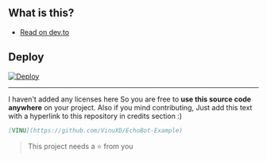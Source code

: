 ## What is this?

- [Read on dev.to](https://dev.to/vinuxd/from-building-a-java-telegram-bot-to-deployment-4kc9)

## Deploy

[![Deploy](https://www.herokucdn.com/deploy/button.svg)](https://heroku.com/deploy?template=https://github.com/VinuXD/EchoBot-Example)

---

I haven't added any licenses here So you are free to **use this source code anywhere** on your project. Also if you mind contributing, Just add this text with a hyperlink to this repository in credits section :)

```md
[VINU](https://github.com/VinuXD/EchoBot-Example)
```

> This project needs a :star: from you
